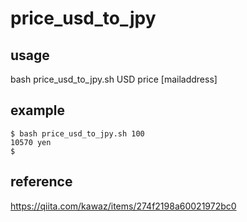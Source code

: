 # price_usd_to_jpy

## usage

bash price_usd_to_jpy.sh USD price [mailaddress]

## example

```
$ bash price_usd_to_jpy.sh 100
10570 yen
$
```

## reference
https://qiita.com/kawaz/items/274f2198a60021972bc0

